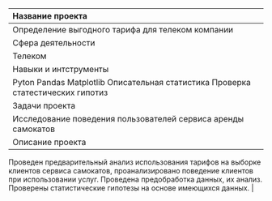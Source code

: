 | Название проекта | 
|:------------- |
| Определение выгодного тарифа для телеком компании |
Сфера деятельности  |
Телеком        |
 Навыки и интструменты  | 
Pyton Pandas Matplotlib Описательная статистика Проверка статестических гипотиз       |
Задачи проекта  |
Исследование поведения пользователей сервиса аренды самокатов      |
Описание проекта |
Проведен предварительный анализ использования тарифов на выборке клиентов сервиса самокатов,
проанализировано поведение клиентов при использовании услуг. Проведена предобработка
данных, их анализ. Проверены статистические гипотезы на основе имеющихся данных. |
